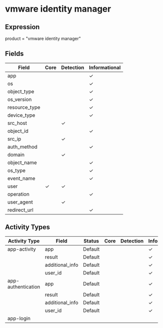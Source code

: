 vmware identity manager
=======================

Expression
----------

product = "vmware identity manager"

Fields
------

| Field         | Core     | Detection | Informational |
| ------------- | -------- | --------- | ------------- |
| app           |          |           | &#10003;      |
| os            |          |           | &#10003;      |
| object_type   |          |           | &#10003;      |
| os_version    |          |           | &#10003;      |
| resource_type |          |           | &#10003;      |
| device_type   |          |           | &#10003;      |
| src_host      |          | &#10003;  |               |
| object_id     |          |           | &#10003;      |
| src_ip        |          | &#10003;  |               |
| auth_method   |          |           | &#10003;      |
| domain        |          | &#10003;  |               |
| object_name   |          |           | &#10003;      |
| os_type       |          |           | &#10003;      |
| event_name    |          |           | &#10003;      |
| user          | &#10003; | &#10003;  |               |
| operation     |          |           | &#10003;      |
| user_agent    |          | &#10003;  |               |
| redirect_url  |          |           | &#10003;      |

Activity Types
--------------

| Activity Type      | Field           | Status  | Core | Detection | Informational |
| ------------------ | --------------- | ------- | ---- | --------- | ------------- |
| app-activity       | app             | Default |      |           | &#10003;      |
|                    | result          | Default |      |           | &#10003;      |
|                    | additional_info | Default |      |           | &#10003;      |
|                    | user_id         | Default |      |           | &#10003;      |
| app-authentication | app             | Default |      |           | &#10003;      |
|                    | result          | Default |      |           | &#10003;      |
|                    | additional_info | Default |      |           | &#10003;      |
|                    | user_id         | Default |      |           | &#10003;      |
| app-login          |                 |         |      |           |               |

